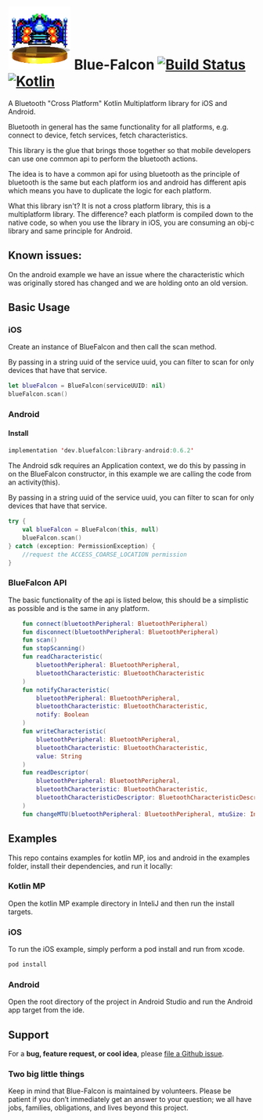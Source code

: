 # ![Blue Falcon](bluefalcon.png) Blue-Falcon [![Build Status](https://api.travis-ci.com/Reedyuk/blue-falcon.svg?branch=master)](https://api.travis-ci.com/Reedyuk/blue-falcon) [![Kotlin](https://img.shields.io/badge/kotlin-1.3.71-blue.svg)](http://kotlinlang.org)

A Bluetooth "Cross Platform" Kotlin Multiplatform library for iOS and Android. 

Bluetooth in general has the same functionality for all platforms, e.g. connect to device, fetch services, fetch characteristics.

This library is the glue that brings those together so that mobile developers can use one common api to perform the bluetooth actions.

The idea is to have a common api for using bluetooth as the principle of bluetooth is the same but each platform ios and android has different apis which means you have to duplicate the logic for each platform.

What this library isn't? It is not a cross platform library, this is a multiplatform library. The difference? each platform is compiled down to the native code, so when you use the library in iOS, you are consuming an obj-c library and same principle for Android.

## Known issues:

On the android example we have an issue where the characteristic which was originally stored has changed and we are holding onto an old version.

## Basic Usage

### iOS

Create an instance of BlueFalcon and then call the scan method. 

By passing in a string uuid of the service uuid, you can filter to scan for only devices that have that service.

```swift
let blueFalcon = BlueFalcon(serviceUUID: nil)
blueFalcon.scan()
```

### Android

#### Install

```kotlin
implementation 'dev.bluefalcon:library-android:0.6.2'
```

The Android sdk requires an Application context, we do this by passing in on the BlueFalcon constructor, in this example we are calling the code from an activity(this).

By passing in a string uuid of the service uuid, you can filter to scan for only devices that have that service.

```kotlin
try {
    val blueFalcon = BlueFalcon(this, null)
    blueFalcon.scan()
} catch (exception: PermissionException) {
    //request the ACCESS_COARSE_LOCATION permission
}
```

### BlueFalcon API

The basic functionality of the api is listed below, this should be a simplistic as possible and is the same in any platform.

```kotlin
    fun connect(bluetoothPeripheral: BluetoothPeripheral)
    fun disconnect(bluetoothPeripheral: BluetoothPeripheral)
    fun scan()
    fun stopScanning()
    fun readCharacteristic(
        bluetoothPeripheral: BluetoothPeripheral,
        bluetoothCharacteristic: BluetoothCharacteristic
    )
    fun notifyCharacteristic(
        bluetoothPeripheral: BluetoothPeripheral,
        bluetoothCharacteristic: BluetoothCharacteristic,
        notify: Boolean
    )
    fun writeCharacteristic(
        bluetoothPeripheral: BluetoothPeripheral,
        bluetoothCharacteristic: BluetoothCharacteristic,
        value: String
    )
    fun readDescriptor(
        bluetoothPeripheral: BluetoothPeripheral,
        bluetoothCharacteristic: BluetoothCharacteristic,
        bluetoothCharacteristicDescriptor: BluetoothCharacteristicDescriptor
    )
    fun changeMTU(bluetoothPeripheral: BluetoothPeripheral, mtuSize: Int)
```

## Examples

This repo contains examples for kotlin MP, ios and android in the examples folder, install their dependencies, and run it locally:

### Kotlin MP

Open the kotlin MP example directory in InteliJ and then run the install targets.

### iOS

To run the iOS example, simply perform a pod install and run from xcode.

```bash
pod install
```

### Android

Open the root directory of the project in Android Studio and run the Android app target from the ide.

## Support

For a **bug, feature request, or cool idea**, please [file a Github issue](https://github.com/Reedyuk/blue-falcon/issues/new).

### Two big little things

Keep in mind that Blue-Falcon is maintained by volunteers. Please be patient if you don’t immediately get an answer to your question; we all have jobs, families, obligations, and lives beyond this project.
